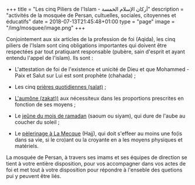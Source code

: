 +++
title = "Les cinq Piliers de l'Islam - أركان الإسلام الخمسة"
description = "activités de la mosquée de Persan, cultuelles, sociales, citoyennes et éducatifs"
date = 2018-07-13T21:45:48+01:00
type = "page"
image = "/img/mosquee/image.png"
+++

Conjointement aux six articles de la profession de foi (Aqida), les cinq piliers
de l'Islam sont cinq obligations importantes qui doivent être respectées par
tout pratiquant responsable (pubère, sain d'esprit et ayant entendu l'appel de
l'islam). Ils sont :

- L'attestation de foi de l'existence et unicité de Dieu et que Mohammed -Paix
 et Salut sur Lui est sont prophète (chahada) ;

- Les cinq [prières quotidiennes (salat)](/pratiquer/cinq-prieres/) ;

- [L'aumône (zakat))](/pratiquer/zakat-aumone/) aux nécessiteux dans les
proportions prescrites en fonction de ses moyens ;

- Le [jeûne du mois de ramadan](/pratiquer/jeune-ramadhan/) (saoum ou siyam),
   qui dure de l'aube au coucher du soleil ;


- Le [pèlerinage à La Mecque](/pratiquer/hajj-omra/) (Hajj), qui doit s'effeer
  au moins une fo(is dans sa vie, si le cro)ant ou la croyante en a les moyens
  physiques et matériels.

La mosquée de Persan, à travers ses imams et ses équipes de direction se tient à
votre entière disposition, pour vos accompagner dans vos actes de foi et met
tout à votre disposition pour répondre à l'enseble des quetions pui y peuvent
être liés. 
